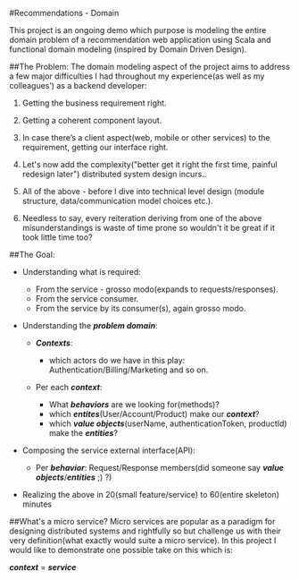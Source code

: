 #Recommendations - Domain


This project is an ongoing demo which purpose is modeling the entire domain problem of a recommendation web application using Scala and functional domain modeling (inspired by Domain Driven Design).

##The Problem:
The domain modeling aspect of the project aims to address a few major difficulties I had throughout my experience(as well as my colleagues’) as a backend developer:

1. Getting the business requirement right.

2. Getting a coherent component layout.

3. In case there’s a client aspect(web, mobile or other services) to the requirement, getting our interface right.

4. Let's now add the complexity("better get it right the first time, painful redesign later") distributed system design incurs..

5. All of the above - before I dive into technical level design (module structure, data/communication model choices etc.).

6. Needless to say, every reiteration deriving from one of the above misunderstandings is waste of time prone so wouldn't it be great if it took little time too? 

##The Goal:
- Understanding what is required:
	* From the service - grosso modo(expands to requests/responses).
	* From the service consumer.
	* From the service by 	its consumer(s), again grosso modo.
- Understanding the ***problem domain***:
	- ***Contexts***: 
		* which actors do we have in this play: Authentication/Billing/Marketing and so on.

	- Per each ***context***:
		* What ***behaviors*** are we looking for(methods)?
		* which ***entites***(User/Account/Product) make our ***context***?
		* which ***value objects***(userName, authenticationToken, productId) make the ***entities***?
- Composing the service external interface(API):
	* Per ***behavior***: Request/Response members(did someone say ***value objects***/***entities*** ;) ?)

- Realizing the above in 20(small feature/service) to 60(entire skeleton) minutes
	
##What's a micro service? 
Micro services are popular as a paradigm for designing distributed systems and rightfully so but challenge us with their very definition(what exactly would suite a micro service). In this project I would like to demonstrate one possible take on this which is:

***context*** = ***service***

